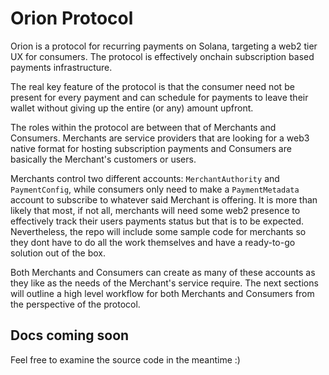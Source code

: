 # Orion Protocol

Orion is a protocol for recurring payments on Solana, targeting a web2 tier UX for consumers. The protocol is effectively onchain subscription based payments infrastructure.

The real key feature of the protocol is that the consumer need not be present for every payment and can schedule for payments to leave their wallet without giving up the entire (or any) amount upfront.

The roles within the protocol are between that of Merchants and Consumers. Merchants are service providers that are looking for a web3 native format for hosting subscription payments and Consumers are basically the Merchant's customers or users.

Merchants control two different accounts: `MerchantAuthority` and `PaymentConfig`, while consumers only need to make a `PaymentMetadata` account to subscribe to whatever said Merchant is offering. It is more than likely that most, if not all, merchants will need some web2 presence to effectively track their users payments status but that is to be expected. Nevertheless, the repo will include some sample code for merchants so they dont have to do all the work themselves and have a
ready-to-go solution out of the box.

Both Merchants and Consumers can create as many of these accounts as they like as the needs of the Merchant's service require. The next sections will outline a high level workflow for both Merchants and Consumers from the perspective of the protocol.

## Docs coming soon

Feel free to examine the source code in the meantime :)
